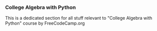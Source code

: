 ### College Algebra with Python

This is a dedicated section for all stuff relevant to "College Algebra with Python" course by FreeCodeCamp.org 
